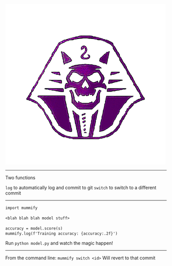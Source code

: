 ![](logo/mummify.png)

---

Two functions

`log` to automatically log and commit to git
`switch` to switch to a different commit

---

```
import mummify

<blah blah blah model stuff>

accuracy = model.score(s)
mummify.log(f'Training accuracy: {accuracy:.2f}')
```

Run `python model.py` and watch the magic happen!

---

From the command line: `mummify switch <id>`
Will revert to that commit
